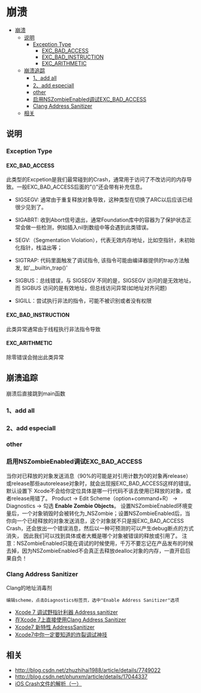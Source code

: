# 崩溃


<!-- toc orderedList:0 depthFrom:1 depthTo:6 -->

* [崩溃](#崩溃)
  * [说明](#说明)
    * [Exception Type](#exception-type)
      * [EXC_BAD_ACCESS](#exc_bad_access)
      * [EXC_BAD_INSTRUCTION](#exc_bad_instruction)
      * [EXC_ARITHMETIC](#exc_arithmetic)
  * [崩溃追踪](#崩溃追踪)
    * [1、add all](#1-add-all)
    * [2、add especiall](#2-add-especiall)
    * [other](#other)
    * [启用NSZombieEnabled调试EXC_BAD_ACCESS](#启用nszombieenabled调试exc_bad_access)
    * [Clang Address Sanitizer](#clang-address-sanitizer)
  * [相关](#相关)

<!-- tocstop -->


## 说明

### Exception Type

#### EXC_BAD_ACCESS

此类型的Excpetion是我们最常碰到的Crash，通常用于访问了不改访问的内存导致。一般EXC_BAD_ACCESS后面的"()"还会带有补充信息。

* SIGSEGV: 通常由于重复释放对象导致，这种类型在切换了ARC以后应该已经很少见到了。
* SIGABRT:  收到Abort信号退出，通常Foundation库中的容器为了保护状态正常会做一些检测，例如插入nil到数组中等会遇到此类错误。

* SEGV:（Segmentation  Violation），代表无效内存地址，比如空指针，未初始化指针，栈溢出等；
* SIGTRAP: 代码里面触发了调试指令, 该指令可能由编译器提供的trap方法触发, 如'__builtin_trap()'

* SIGBUS：总线错误，与 SIGSEGV 不同的是，SIGSEGV 访问的是无效地址，而 SIGBUS 访问的是有效地址，但总线访问异常(如地址对齐问题)

* SIGILL：尝试执行非法的指令，可能不被识别或者没有权限

#### EXC_BAD_INSTRUCTION

此类异常通常由于线程执行非法指令导致

#### EXC_ARITHMETIC

除零错误会抛出此类异常

## 崩溃追踪

崩溃后直接跳到main函数

### 1、add all

### 2、add especiall

### other

### 启用NSZombieEnabled调试EXC_BAD_ACCESS

当你对已释放的对象发送消息（90%的可能是对引用计数为0的对象再release）或release那些autorelease对象时，就会出现报EXC_BAD_ACCESS这样的错误。
默认设置下 Xcode不会给你定位具体是哪一行代码不该去使用已释放的对象，或者release用错了。
Product -> Edit Scheme（option+command+R） -> Diagnostics -> 勾选 **Enable Zombie Objects**。
设置NSZombieEnabled环境变量后，一个对象销毁时会被转化为_NSZombie；设置NSZombieEnabled后，当你向一个已经释放的对象发送消息，这个对象就不只是报EXC_BAD_ACCESS Crash，还会放出一个错误消息，然后以一种可预测的可以产生debug断点的方式消失， 因此我们可以找到具体或者大概是哪个对象被错误的释放或引用了。
注意：NSZombieEnabled只能在调试的时候使用，千万不要忘记在产品发布的时候去掉，因为NSZombieEnabled不会真正去释放dealloc对象的内存，一直开启后果自负！

### Clang Address Sanitizer

Clang的地址消毒剂

```
编辑scheme，点击Diagnostics标签页，选中"Enable Address Sanitizer"选项
```

* [Xcode 7 调试野指针利器 Address sanitizer ](https://my.oschina.net/u/1244672/blog/617516)
* [在Xcode 7上直接使用Clang Address Sanitizer](http://www.cocoachina.com/ios/20150730/12830.html)
* [Xcode7 新特性 AddressSanitizer](http://ios.jobbole.com/92502/)
* [Xcode7中你一定要知道的炸裂调试神技](http://www.jianshu.com/p/70ed36cf8a98?utm_campaign=maleskine&utm_content=note&utm_medium=writer_share&utm_source=weibo&url_type=39&object_type=webpage&pos=1)

## 相关

* <http://blog.csdn.net/zhuzhihai1988/article/details/7749022>
* <http://blog.csdn.net/phunxm/article/details/17044337>
* [iOS Crash文件的解析（一）](http://www.cnblogs.com/smileEvday/p/Crash1.html)
